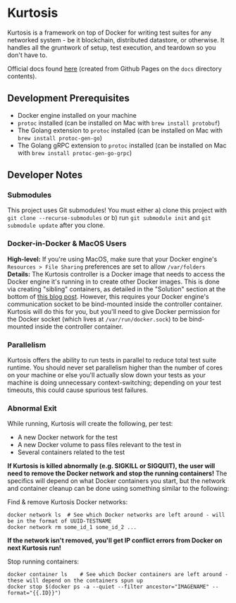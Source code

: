 Kurtosis
========
Kurtosis is a framework on top of Docker for writing test suites for any networked system - be it blockchain, distributed datastore, or otherwise. It handles all the gruntwork of setup, test execution, and teardown so you don't have to.

Official docs found [here](https://docs.kurtosistech.com) (created from Github Pages on the `docs` directory contents).

Development Prerequisites
-------------------------
* Docker engine installed on your machine
* `protoc` installed (can be installed on Mac with `brew install protobuf`)
* The Golang extension to `protoc` installed (can be installed on Mac with `brew install protoc-gen-go`)
* The Golang gRPC extension to `protoc` installed (can be installed on Mac with `brew install protoc-gen-go-grpc`)

Developer Notes
---------------
### Submodules
This project uses Git submodules! You must either a) clone this project with `git clone --recurse-submodules` or b) run `git submodule init` and `git submodule update` after you clone. 

### Docker-in-Docker & MacOS Users
**High-level:** If you're using MacOS, make sure that your Docker engine's `Resources > File Sharing` preferences are set to allow `/var/folders`
**Details:** The Kurtosis controller is a Docker image that needs to access the Docker engine it's running in to create other Docker images. This is done via creating "sibling" containers, as detailed in the "Solution" section at the bottom of [this blog post](https://jpetazzo.github.io/2015/09/03/do-not-use-docker-in-docker-for-ci/). However, this requires your Docker engine's communication socket to be bind-mounted inside the controller container. Kurtosis will do this for you, but you'll need to give Docker permission for the Docker socket (which lives at `/var/run/docker.sock`) to be bind-mounted inside the controller container.

### Parallelism
Kurtosis offers the ability to run tests in parallel to reduce total test suite runtime. You should never set parallelism higher than the number of cores on your machine or else you'll actually slow down your tests as your machine is doing unnecessary context-switching; depending on your test timeouts, this could cause spurious test failures.

### Abnormal Exit
While running, Kurtosis will create the following, per test:
* A new Docker network for the test
* A new Docker volume to pass files relevant to the test in
* Several containers related to the test

**If Kurtosis is killed abnormally (e.g. SIGKILL or SIGQUIT), the user will need to remove the Docker network and stop the running containers!** The specifics will depend on what Docker containers you start, but the network and container cleanup can be done using something similar to the following:

Find & remove Kurtosis Docker networks:
```
docker network ls  # See which Docker networks are left around - will be in the format of UUID-TESTNAME
docker network rm some_id_1 some_id_2 ...
```

**If the network isn't removed, you'll get IP conflict errors from Docker on next Kurtosis run!**

Stop running containers:
```
docker container ls    # See which Docker containers are left around - these will depend on the containers spun up
docker stop $(docker ps -a --quiet --filter ancestor="IMAGENAME" --format="{{.ID}}")
```
